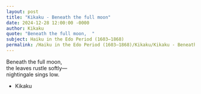 ```yaml
---
layout: post
title: "Kikaku - Beneath the full moon"
date: 2024-12-28 12:00:00 -0000
author: Kikaku
quote: "Beneath the full moon,  "
subject: Haiku in the Edo Period (1603–1868)
permalink: /Haiku in the Edo Period (1603–1868)/Kikaku/Kikaku - Beneath the full moon
---
```


Beneath the full moon,  
        the leaves rustle softly—  
        nightingale sings low.

- Kikaku
